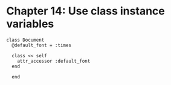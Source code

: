 # Chapter 14: Use class instance variables

```
class Document
  @default_font = :times

  class << self
    attr_accessor :default_font
  end

  end
```
